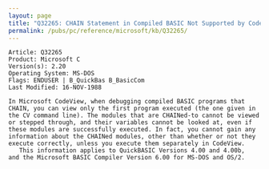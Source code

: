 ```yaml
---
layout: page
title: "Q32265: CHAIN Statement in Compiled BASIC Not Supported by CodeView"
permalink: /pubs/pc/reference/microsoft/kb/Q32265/
---
```


	Article: Q32265
	Product: Microsoft C
	Version(s): 2.20
	Operating System: MS-DOS
	Flags: ENDUSER | B_QuickBas B_BasicCom
	Last Modified: 16-NOV-1988
	
	In Microsoft CodeView, when debugging compiled BASIC programs that
	CHAIN, you can view only the first program executed (the one given in
	the CV command line). The modules that are CHAINed-to cannot be viewed
	or stepped through, and their variables cannot be looked at, even if
	these modules are successfully executed. In fact, you cannot gain any
	information about the CHAINed modules, other than whether or not they
	execute correctly, unless you execute them separately in CodeView.
	   This information applies to QuickBASIC Versions 4.00 and 4.00b,
	and the Microsoft BASIC Compiler Version 6.00 for MS-DOS and OS/2.
